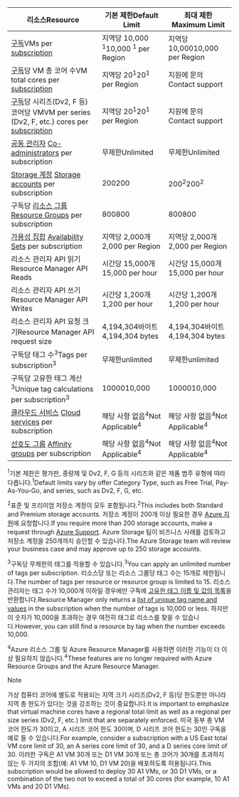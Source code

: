 | <span data-ttu-id="ae37b-101">리소스</span><span class="sxs-lookup"><span data-stu-id="ae37b-101">Resource</span></span> | <span data-ttu-id="ae37b-102">기본 제한</span><span class="sxs-lookup"><span data-stu-id="ae37b-102">Default Limit</span></span> | <span data-ttu-id="ae37b-103">최대 제한</span><span class="sxs-lookup"><span data-stu-id="ae37b-103">Maximum Limit</span></span> |
| --- | --- | --- |
| <span data-ttu-id="ae37b-104">[구독](../articles/billing-buy-sign-up-azure-subscription.md)</span><span class="sxs-lookup"><span data-stu-id="ae37b-104">VMs per [subscription](../articles/billing-buy-sign-up-azure-subscription.md)</span></span> |<span data-ttu-id="ae37b-105">지역당 10,000 <sup>1</sup></span><span class="sxs-lookup"><span data-stu-id="ae37b-105">10,000 <sup>1</sup> per Region</span></span> |<span data-ttu-id="ae37b-106">지역당 10,000</span><span class="sxs-lookup"><span data-stu-id="ae37b-106">10,000 per Region</span></span> |
| <span data-ttu-id="ae37b-107">[구독](../articles/billing-buy-sign-up-azure-subscription.md)당 VM 총 코어 수</span><span class="sxs-lookup"><span data-stu-id="ae37b-107">VM total cores per [subscription](../articles/billing-buy-sign-up-azure-subscription.md)</span></span> |<span data-ttu-id="ae37b-108">지역당 20<sup>1</sup></span><span class="sxs-lookup"><span data-stu-id="ae37b-108">20<sup>1</sup> per Region</span></span> | <span data-ttu-id="ae37b-109">지원에 문의</span><span class="sxs-lookup"><span data-stu-id="ae37b-109">Contact support</span></span> |
| <span data-ttu-id="ae37b-110">[구독](../articles/billing-buy-sign-up-azure-subscription.md)당 시리즈(Dv2, F 등) 코어당 VM</span><span class="sxs-lookup"><span data-stu-id="ae37b-110">VM per series (Dv2, F, etc.) cores per [subscription](../articles/billing-buy-sign-up-azure-subscription.md)</span></span> |<span data-ttu-id="ae37b-111">지역당 20<sup>1</sup></span><span class="sxs-lookup"><span data-stu-id="ae37b-111">20<sup>1</sup> per Region</span></span> | <span data-ttu-id="ae37b-112">지원에 문의</span><span class="sxs-lookup"><span data-stu-id="ae37b-112">Contact support</span></span> |
| <span data-ttu-id="ae37b-113">[공동 관리자](../articles/billing-add-change-azure-subscription-administrator.md) </span><span class="sxs-lookup"><span data-stu-id="ae37b-113">[Co-administrators](../articles/billing-add-change-azure-subscription-administrator.md) per subscription</span></span> |<span data-ttu-id="ae37b-114">무제한</span><span class="sxs-lookup"><span data-stu-id="ae37b-114">Unlimited</span></span> |<span data-ttu-id="ae37b-115">무제한</span><span class="sxs-lookup"><span data-stu-id="ae37b-115">Unlimited</span></span> |
| <span data-ttu-id="ae37b-116">[Storage 계정](../articles/storage/common/storage-create-storage-account.md) </span><span class="sxs-lookup"><span data-stu-id="ae37b-116">[Storage accounts](../articles/storage/common/storage-create-storage-account.md) per subscription</span></span> |<span data-ttu-id="ae37b-117">200</span><span class="sxs-lookup"><span data-stu-id="ae37b-117">200</span></span> |<span data-ttu-id="ae37b-118">200<sup>2</sup></span><span class="sxs-lookup"><span data-stu-id="ae37b-118">200<sup>2</sup></span></span> |
| <span data-ttu-id="ae37b-119">구독당 [리소스 그룹](../articles/azure-resource-manager/resource-group-overview.md)</span><span class="sxs-lookup"><span data-stu-id="ae37b-119">[Resource Groups](../articles/azure-resource-manager/resource-group-overview.md) per subscription</span></span> |<span data-ttu-id="ae37b-120">800</span><span class="sxs-lookup"><span data-stu-id="ae37b-120">800</span></span> |<span data-ttu-id="ae37b-121">800</span><span class="sxs-lookup"><span data-stu-id="ae37b-121">800</span></span> |
| <span data-ttu-id="ae37b-122">[가용성 집합](../articles/virtual-machines/windows/manage-availability.md#configure-multiple-virtual-machines-in-an-availability-set-for-redundancy) </span><span class="sxs-lookup"><span data-stu-id="ae37b-122">[Availability Sets](../articles/virtual-machines/windows/manage-availability.md#configure-multiple-virtual-machines-in-an-availability-set-for-redundancy) per subscription</span></span> |<span data-ttu-id="ae37b-123">지역당 2,000개</span><span class="sxs-lookup"><span data-stu-id="ae37b-123">2,000 per Region</span></span> |<span data-ttu-id="ae37b-124">지역당 2,000개</span><span class="sxs-lookup"><span data-stu-id="ae37b-124">2,000 per Region</span></span> |
| <span data-ttu-id="ae37b-125">리소스 관리자 API 읽기</span><span class="sxs-lookup"><span data-stu-id="ae37b-125">Resource Manager API Reads</span></span> |<span data-ttu-id="ae37b-126">시간당 15,000개</span><span class="sxs-lookup"><span data-stu-id="ae37b-126">15,000 per hour</span></span> |<span data-ttu-id="ae37b-127">시간당 15,000개</span><span class="sxs-lookup"><span data-stu-id="ae37b-127">15,000 per hour</span></span> |
| <span data-ttu-id="ae37b-128">리소스 관리자 API 쓰기</span><span class="sxs-lookup"><span data-stu-id="ae37b-128">Resource Manager API Writes</span></span> |<span data-ttu-id="ae37b-129">시간당 1,200개</span><span class="sxs-lookup"><span data-stu-id="ae37b-129">1,200 per hour</span></span> |<span data-ttu-id="ae37b-130">시간당 1,200개</span><span class="sxs-lookup"><span data-stu-id="ae37b-130">1,200 per hour</span></span> |
| <span data-ttu-id="ae37b-131">리소스 관리자 API 요청 크기</span><span class="sxs-lookup"><span data-stu-id="ae37b-131">Resource Manager API request size</span></span> |<span data-ttu-id="ae37b-132">4,194,304바이트</span><span class="sxs-lookup"><span data-stu-id="ae37b-132">4,194,304 bytes</span></span> |<span data-ttu-id="ae37b-133">4,194,304바이트</span><span class="sxs-lookup"><span data-stu-id="ae37b-133">4,194,304 bytes</span></span> |
| <span data-ttu-id="ae37b-134">구독당 태그 수<sup>3</sup></span><span class="sxs-lookup"><span data-stu-id="ae37b-134">Tags per subscription<sup>3</sup></span></span> |<span data-ttu-id="ae37b-135">무제한</span><span class="sxs-lookup"><span data-stu-id="ae37b-135">unlimited</span></span> |<span data-ttu-id="ae37b-136">무제한</span><span class="sxs-lookup"><span data-stu-id="ae37b-136">unlimited</span></span> |
| <span data-ttu-id="ae37b-137">구독당 고유한 태그 계산<sup>3</sup></span><span class="sxs-lookup"><span data-stu-id="ae37b-137">Unique tag calculations per subscription<sup>3</sup></span></span> | <span data-ttu-id="ae37b-138">10000</span><span class="sxs-lookup"><span data-stu-id="ae37b-138">10,000</span></span> | <span data-ttu-id="ae37b-139">10000</span><span class="sxs-lookup"><span data-stu-id="ae37b-139">10,000</span></span> |
| <span data-ttu-id="ae37b-140">[클라우드 서비스](../articles/cloud-services/cloud-services-choose-me.md) </span><span class="sxs-lookup"><span data-stu-id="ae37b-140">[Cloud services](../articles/cloud-services/cloud-services-choose-me.md) per subscription</span></span> |<span data-ttu-id="ae37b-141">해당 사항 없음<sup>4</sup></span><span class="sxs-lookup"><span data-stu-id="ae37b-141">Not Applicable<sup>4</sup></span></span> |<span data-ttu-id="ae37b-142">해당 사항 없음<sup>4</sup></span><span class="sxs-lookup"><span data-stu-id="ae37b-142">Not Applicable<sup>4</sup></span></span> |
| <span data-ttu-id="ae37b-143">[선호도 그룹](../articles/virtual-network/virtual-networks-migrate-to-regional-vnet.md) </span><span class="sxs-lookup"><span data-stu-id="ae37b-143">[Affinity groups](../articles/virtual-network/virtual-networks-migrate-to-regional-vnet.md) per subscription</span></span> |<span data-ttu-id="ae37b-144">해당 사항 없음<sup>4</sup></span><span class="sxs-lookup"><span data-stu-id="ae37b-144">Not Applicable<sup>4</sup></span></span> |<span data-ttu-id="ae37b-145">해당 사항 없음<sup>4</sup></span><span class="sxs-lookup"><span data-stu-id="ae37b-145">Not Applicable<sup>4</sup></span></span> |

<span data-ttu-id="ae37b-146"><sup>1</sup>기본 제한은 평가판, 종량제 및 Dv2, F, G 등의 시리즈와 같은 제품 범주 유형에 따라 다릅니다.</span><span class="sxs-lookup"><span data-stu-id="ae37b-146"><sup>1</sup>Default limits vary by offer Category Type, such as Free Trial, Pay-As-You-Go, and series, such as Dv2, F, G, etc.</span></span>

<span data-ttu-id="ae37b-147"><sup>2</sup>표준 및 프리미엄 저장소 계정이 모두 포함됩니다.</span><span class="sxs-lookup"><span data-stu-id="ae37b-147"><sup>2</sup>This includes both Standard and Premium storage accounts.</span></span> <span data-ttu-id="ae37b-148">저장소 계정이 200개 이상 필요한 경우 [Azure 지원](https://azure.microsoft.com/support/faq/)에 요청합니다.</span><span class="sxs-lookup"><span data-stu-id="ae37b-148">If you require more than 200 storage accounts, make a request through [Azure Support](https://azure.microsoft.com/support/faq/).</span></span> <span data-ttu-id="ae37b-149">Azure Storage 팀이 비즈니스 사례를 검토하고 저장소 계정을 250개까지 승인할 수 있습니다.</span><span class="sxs-lookup"><span data-stu-id="ae37b-149">The Azure Storage team will review your business case and may approve up to 250 storage accounts.</span></span>

<span data-ttu-id="ae37b-150"><sup>3</sup>구독당 무제한의 태그를 적용할 수 있습니다.</span><span class="sxs-lookup"><span data-stu-id="ae37b-150"><sup>3</sup>You can apply an unlimited number of tags per subscription.</span></span> <span data-ttu-id="ae37b-151">리소스당 또는 리소스 그룹당 태그 수는 15개로 제한됩니다.</span><span class="sxs-lookup"><span data-stu-id="ae37b-151">The number of tags per resource or resource group is limited to 15.</span></span> <span data-ttu-id="ae37b-152">리소스 관리자는 태그 수가 10,000개 이하일 경우에만 구독에 [고유한 태그 이름 및 값의 목록](/rest/api/resources/tags#Tags_List)을 반환합니다.</span><span class="sxs-lookup"><span data-stu-id="ae37b-152">Resource Manager only returns a [list of unique tag name and values](/rest/api/resources/tags#Tags_List) in the subscription when the number of tags is 10,000 or less.</span></span> <span data-ttu-id="ae37b-153">하지만 이 숫자가 10,000을 초과하는 경우 여전히 태그로 리소스를 찾을 수 있습니다.</span><span class="sxs-lookup"><span data-stu-id="ae37b-153">However, you can still find a resource by tag when the number exceeds 10,000.</span></span>  

<span data-ttu-id="ae37b-154"><sup>4</sup>Azure 리소스 그룹 및 Azure Resource Manager를 사용하면 이러한 기능이 더 이상 필요하지 않습니다.</span><span class="sxs-lookup"><span data-stu-id="ae37b-154"><sup>4</sup>These features are no longer required with Azure Resource Groups and the Azure Resource Manager.</span></span>

> [!NOTE]
> <span data-ttu-id="ae37b-155">가상 컴퓨터 코어에 별도로 적용되는 지역 크기 시리즈(Dv2, F 등)당 한도뿐만 아니라 지역 총 한도가 있다는 것을 강조하는 것이 중요합니다.</span><span class="sxs-lookup"><span data-stu-id="ae37b-155">It is important to emphasize that virtual machine cores have a regional total limit as well as a regional per size series (Dv2, F, etc.) limit that are separately enforced.</span></span>  <span data-ttu-id="ae37b-156">미국 동부 총 VM 코어 한도가 30이고, A 시리즈 코어 한도 30이며, D 시리즈 코어 한도는 30인 구독을 예로 들 수 있습니다.</span><span class="sxs-lookup"><span data-stu-id="ae37b-156">For example, consider a subscription with a US East total VM core limit of 30, an A series core limit of 30, and a D series core limit of 30.</span></span>  <span data-ttu-id="ae37b-157">이러한 구독은 A1 VM 30개 또는 D1 VM 30개 또는 총 코어가 30개를 초과하지 않는 두 가지의 조합(예: A1 VM 10, D1 VM 20)을 배포하도록 허용됩니다.</span><span class="sxs-lookup"><span data-stu-id="ae37b-157">This subscription would be allowed to deploy 30 A1 VMs, or 30 D1 VMs, or a combination of the two not to exceed a total of 30 cores (for example, 10 A1 VMs and 20 D1 VMs).</span></span>  
> <!-- -->
> 
> 

